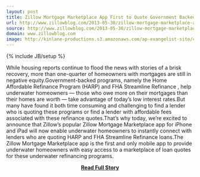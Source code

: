 ```yaml
---
layout: post
title: Zillow Mortgage Marketplace App First to Quote Government Backed Refis for Underwater Borrowers
url: http://www.zillowblog.com/2013-05-30/zillow-mortgage-marketplace-app-first-to-quote-government-backed-refis-for-underwater-borrowers/
source: http://www.zillowblog.com/2013-05-30/zillow-mortgage-marketplace-app-first-to-quote-government-backed-refis-for-underwater-borrowers/
domain: www.zillowblog.com
image: http://kinlane-productions.s3.amazonaws.com/ap-evangelist-site/curated/screenshots/9282_www_zillowblog_com.png
---
```

{% include JB/setup %}<p>While housing reports continue to flood the news with stories of a brisk recovery, more than one-quarter of homeowners with mortgages are still in negative equity.Government-backed programs, namely the Home Affordable Refinance Program (HARP) and FHA Streamline Refinance , help underwater homeowners — those who owe more on their mortgages than their homes are worth — take advantage of today’s low interest rates.But many have found it both time consuming and challenging to find a lender who is quoting these programs or find a lender with affordable fees associated with these refinance quotes.That’s why today, we’re excited to announce that Zillow’s popular Zillow Mortgage Marketplace app for iPhone and iPad will now enable underwater homeowners to instantly connect with lenders who are quoting HARP and FHA Streamline Refinance loans.The Zillow Mortgage Marketplace app is the first and only mobile app to provide underwater homeowners with easy access to a marketplace of loan quotes for these underwater refinancing programs.</p>
<center><p><a href="http://www.zillowblog.com/2013-05-30/zillow-mortgage-marketplace-app-first-to-quote-government-backed-refis-for-underwater-borrowers/" style='padding:25px; font-sze:18px; font-weight: bold;'>Read Full Story</a></p></center>
